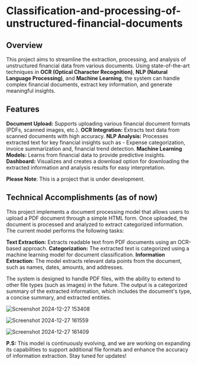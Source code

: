 # Classification-and-processing-of-unstructured-financial-documents

## Overview

This project aims to streamline the extraction, processing, and analysis of unstructured financial data from various documents. Using state-of-the-art techniques in **OCR (Optical Character Recognition)**, **NLP (Natural Language Processing)**, and **Machine Learning**, the system can handle complex financial documents, extract key information, and generate meaningful insights.

## Features

**Document Upload:** Supports uploading various financial document formats (PDFs, scanned images, etc.).
**OCR Integration:** Extracts text data from scanned documents with high accuracy.
**NLP Analysis:** Processes extracted text for key financial insights such as - Expense categorization, invoice summarization and, financial trend detection.
**Machine Learning Models:** Learns from financial data to provide predictive insights.
**Dashboard:** Visualizes and creates a download option for downloading the extracted information and analysis results for easy interpretation.


**Please Note**: This is a project that is under development.

## Technical Accomplishments (as of now)

This project implements a document processing model that allows users to upload a PDF document through a simple HTML form. Once uploaded, the document is processed and analyzed to extract categorized information. The current model performs the following tasks:

**Text Extraction:** Extracts readable text from PDF documents using an OCR-based approach.
**Categorization:** The extracted text is categorized using a machine learning model for document classification.
**Information Extraction:** The model extracts relevant data points from the document, such as names, dates, amounts, and addresses.

The system is designed to handle PDF files, with the ability to extend to other file types (such as images) in the future. The output is a categorized summary of the extracted information, which includes the document's type, a concise summary, and extracted entities.

![Screenshot 2024-12-27 153408](https://github.com/user-attachments/assets/57cc00bf-80fa-4527-8f1e-3a68d46ff91a)

![Screenshot 2024-12-27 161559](https://github.com/user-attachments/assets/34974e18-ab75-44a0-ad02-f2ee7ddd2a2d)

![Screenshot 2024-12-27 161409](https://github.com/user-attachments/assets/638092d9-1686-4a83-a4c4-0d899b65233d)

**P.S:** This model is continuously evolving, and we are working on expanding its capabilities to support additional file formats and enhance the accuracy of information extraction. Stay tuned for updates!
